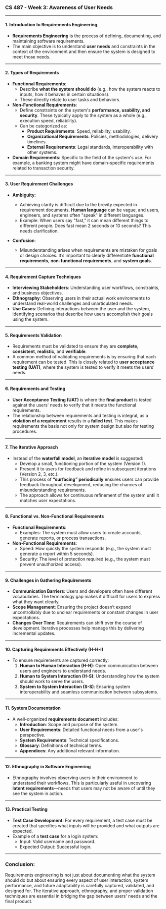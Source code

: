### **CS 487 - Week 3: Awareness of User Needs**

---

#### **1. Introduction to Requirements Engineering**
- **Requirements Engineering** is the process of defining, documenting, and maintaining software requirements.
- The main objective is to understand **user needs** and constraints in the context of the environment and then ensure the system is designed to meet those needs.
  
---

#### **2. Types of Requirements**
   - **Functional Requirements**: 
     - Describe **what the system should do** (e.g., how the system reacts to inputs, how it behaves in certain situations).
     - These directly relate to user tasks and behaviors.
   - **Non-Functional Requirements**:
     - Define constraints on the system's **performance, usability, and security**. These typically apply to the system as a whole (e.g., execution speed, reliability).
     - Can be categorized as:
       - **Product Requirements**: Speed, reliability, usability.
       - **Organizational Requirements**: Policies, methodologies, delivery timelines.
       - **External Requirements**: Legal standards, interoperability with other systems.
   - **Domain Requirements**: Specific to the field of the system's use. For example, a banking system might have domain-specific requirements related to transaction security.

---

#### **3. User Requirement Challenges**
- **Ambiguity**: 
   - Achieving clarity is difficult due to the brevity expected in requirement documents. **Human language** can be vague, and users, engineers, and systems often "speak" in different languages.
   - Example: When users say "fast," it can mean different things to different people. Does fast mean 2 seconds or 10 seconds? This needs clarification.
  
- **Confusion**: 
   - Misunderstanding arises when requirements are mistaken for goals or design choices. It’s important to clearly differentiate **functional requirements**, **non-functional requirements**, and **system goals**.

---

#### **4. Requirement Capture Techniques**
   - **Interviewing Stakeholders**: Understanding user workflows, constraints, and business objectives.
   - **Ethnography**: Observing users in their actual work environments to understand real-world challenges and unarticulated needs.
   - **Use Cases**: Defining interactions between the user and the system, identifying scenarios that describe how users accomplish their goals using the system.

---

#### **5. Requirements Validation**
   - Requirements must be validated to ensure they are **complete**, **consistent**, **realistic**, and **verifiable**.
   - A common method of validating requirements is by ensuring that each requirement can be tested. This is closely related to **user acceptance testing (UAT)**, where the system is tested to verify it meets the users' needs.

---

#### **6. Requirements and Testing**
   - **User Acceptance Testing (UAT)** is where the **final product** is tested against the users' needs to verify that it meets the functional requirements.
   - The relationship between requirements and testing is integral, as a **violation of a requirement** results in a **failed test**. This makes requirements the basis not only for system design but also for testing procedures.

---

#### **7. The Iterative Approach**
   - Instead of the **waterfall model**, an **iterative model** is suggested:
     - Develop a small, functioning portion of the system (Version 1).
     - Present it to users for feedback and refine in subsequent iterations (Version 2, 3, etc.).
     - This process of **“surfacing” periodically** ensures users can provide feedback throughout development, reducing the chances of misunderstanding requirements.
     - The approach allows for continuous refinement of the system until it matches user expectations.

---

#### **8. Functional vs. Non-Functional Requirements**
   - **Functional Requirements**:
     - Examples: The system must allow users to create accounts, generate reports, or process transactions.
   - **Non-Functional Requirements**:
     - Speed: How quickly the system responds (e.g., the system must generate a report within 5 seconds).
     - Security: The level of protection required (e.g., the system must prevent unauthorized access).

---

#### **9. Challenges in Gathering Requirements**
   - **Communication Barriers**: Users and developers often have different vocabularies. The terminology gap makes it difficult for users to express what they want clearly.
   - **Scope Management**: Ensuring the project doesn’t expand uncontrollably due to unclear requirements or constant changes in user expectations.
   - **Changes Over Time**: Requirements can shift over the course of development. Iterative processes help manage this by delivering incremental updates.

---

#### **10. Capturing Requirements Effectively (H-H-I)**
   - To ensure requirements are captured correctly:
     1. **Human to Human Interaction (H-H)**: Open communication between users and engineers to understand needs.
     2. **Human to System Interaction (H-S)**: Understanding how the system should work to serve the users.
     3. **System to System Interaction (S-S)**: Ensuring system interoperability and seamless communication between subsystems.

---

#### **11. System Documentation**
   - A well-organized **requirements document** includes:
     - **Introduction**: Scope and purpose of the system.
     - **User Requirements**: Detailed functional needs from a user's perspective.
     - **System Requirements**: Technical specifications.
     - **Glossary**: Definitions of technical terms.
     - **Appendices**: Any additional relevant information.

---

#### **12. Ethnography in Software Engineering**
   - Ethnography involves observing users in their environment to understand their workflows. This is particularly useful in uncovering **latent requirements**—needs that users may not be aware of until they see the system in action.

---

#### **13. Practical Testing**
   - **Test Case Development**: For every requirement, a test case must be created that specifies what inputs will be provided and what outputs are expected.
   - Example of a **test case** for a login system:
     - Input: Valid username and password.
     - Expected Output: Successful login.

---

### Conclusion:
Requirements engineering is not just about documenting what the system should do but about ensuring every aspect of user interaction, system performance, and future adaptability is carefully captured, validated, and designed for. The iterative approach, ethnography, and proper validation techniques are essential in bridging the gap between users' needs and the final product.

